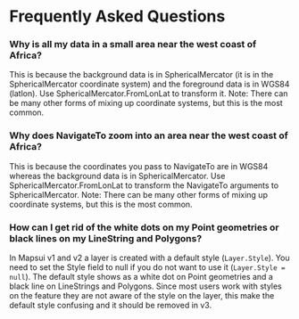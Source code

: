 # Frequently Asked Questions

### Why is all my data in a small area near the west coast of Africa?
This is because the background data is in SphericalMercator (it is in the SphericalMercator 
coordinate system) and the foreground data is in WGS84 (latlon). Use 
SphericalMercator.FromLonLat to transform it.
Note: There can be many other forms of mixing up coordinate systems, but this is the most common.

### Why does NavigateTo zoom into an area near the west coast of Africa?
This is because the coordinates you pass to NavigateTo are in WGS84 whereas the
background data is in SphericalMercator. Use SphericalMercator.FromLonLat to transform 
the NavigateTo arguments to SphericalMercator.
Note: There can be many other forms of mixing up coordinate systems, but this is the most common.

### How can I get rid of the white dots on my Point geometries or black lines on my LineString and Polygons?
In Mapsui v1 and v2 a layer is created with a default style (```Layer.Style```). You need to set the Style 
field to null if you do not want to use it (```Layer.Style = null```). The default style shows as a white dot
on Point geometries and a black line on LineStrings and Polygons. Since most users work with styles on the feature
they are not aware of the style on the layer, this make the default style confusing and it should be removed in v3.
